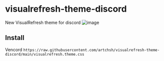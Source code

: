 # visualrefresh-theme-discord

New VisualRefresh theme for discord
![image](https://github.com/user-attachments/assets/0e62d9b8-cbee-4ff4-a030-28cee825b9ee)

## Install

Vencord `https://raw.githubusercontent.com/artchsh/visualrefresh-theme-discord/main/visualrefresh.theme.css`

